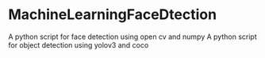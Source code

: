 # MachineLearningFaceDtection
A python script for face detection using open cv and numpy
A python script for object detection using yolov3 and coco
